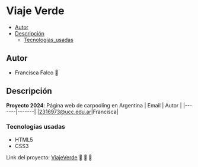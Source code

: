 # Viaje Verde
- [Autor](#autores)
- [Descripción](#descripción)
  - [Tecnologías_usadas](#tecnologías-usadas)
  
## Autor
* Francisca Falco :love_letter:

## Descripción
**Proyecto 2024**: Página web de carpooling en Argentina
| Email | Autor |
|-------|-------|
|2316973@ucc.edu.ar|Francisca|

### Tecnologías usadas
* HTML5
* CSS3

Link del proyecto: [ViajeVerde](http://localhost:63342/ViajeVerde/index.html?_ijt=4qmmlji5cp5ovla9ln761rmmg&_ij_reload=RELOAD_ON_SAVE)
:raised_hands:
:ribbon:
:star2:
